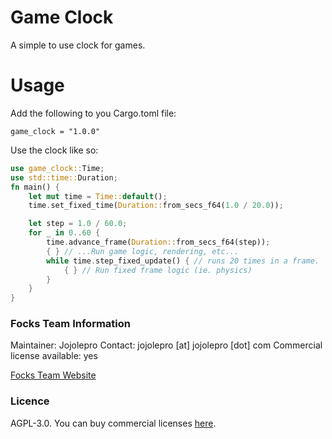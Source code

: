 # Game Clock
A simple to use clock for games.

# Usage
Add the following to you Cargo.toml file:
```
game_clock = "1.0.0"
```

Use the clock like so:
```rust
use game_clock::Time;
use std::time::Duration;
fn main() {
    let mut time = Time::default();
    time.set_fixed_time(Duration::from_secs_f64(1.0 / 20.0));

    let step = 1.0 / 60.0;
    for _ in 0..60 {
        time.advance_frame(Duration::from_secs_f64(step));
        { } // ...Run game logic, rendering, etc...
        while time.step_fixed_update() { // runs 20 times in a frame.
            { } // Run fixed frame logic (ie. physics)
        }
    }
}
```

### Focks Team Information
Maintainer: Jojolepro
Contact: jojolepro [at] jojolepro [dot] com
Commercial license available: yes

[Focks Team Website](https://jojolepro.com/focks)

### Licence
AGPL-3.0. You can buy commercial licenses [here](https://jojolepro.com/focks/).
